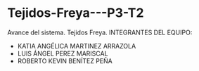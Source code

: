 # Tejidos-Freya---P3-T2
Avance del sistema. Tejidos Freya.
INTEGRANTES DEL EQUIPO:
- KATIA ANGÉLICA MARTINEZ ARRAZOLA
- LUIS ÁNGEL PEREZ MARISCAL
- ROBERTO KEVIN BENÍTEZ PEÑA
